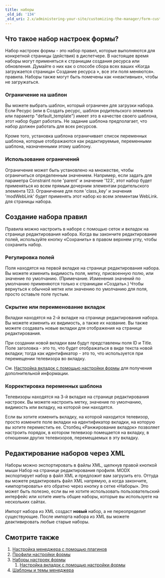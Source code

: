 ```yaml
---
title: наборы
_old_id: '134'
_old_uri: 2.x/administering-your-site/customizing-the-manager/form-customization-sets
---
```


## Что такое набор настроек формы?

Набор настроек формы - это набор правил, которые выполняются для конкретной страницы (действия) в диспетчере. В настоящее время наборы могут применяться к страницам создания ресурса или обновления. Думайте о них как о способе сбора всех ваших «Когда загружается страница« Создание ресурса », все эти поля меняются». правила. Наборы также могут быть помечены как «неактивные», чтобы не загружаться.

### Ограничение на шаблон

Вы можете выбрать шаблон, который ограничен для загрузки набора. Если Ресурс (или в Создать ресурс, шаблон родительского элемента или параметр "default_template") имеет это в качестве своего шаблона, этот набор будет работать. Не задание шаблона предполагает, что набор должен работать для всех ресурсов.

Кроме того, установка шаблона ограничивает список переменных шаблона, которые отображаются как редактируемые, переменными шаблона, назначенными этому шаблону.

### Использование ограничений

Ограничение может быть установлено на множестве, чтобы ограничиться определенным значением. Например, если задать для параметра Constraint поле 'parent' и значение '123', этот набор будет применяться ко всем прямым дочерним элементам родительского элемента 123. Ограничение для поля 'class_key' и значения 'modWebLink' будет применять этот набор ко всем элементам WebLink. для страницы набора.

## Создание набора правил

Правила можно настроить в наборе с помощью сеток и вкладок на странице редактирования набора. Когда вы закончите редактирование полей, используйте кнопку «Сохранить» в правом верхнем углу, чтобы сохранить набор.

### Регулировка полей

Поля находятся на первой вкладке на странице редактирования набора. Вы можете изменить видимость поля, метку, присвоенную полю, или значение по умолчанию. (Примечание. Изменения значений по умолчанию применяются только к страницам «Создать».) Чтобы вернуться к обычной метке или значению по умолчанию для поля, просто оставьте поле пустым.

### Скрытие или переименование вкладок

Вкладки находятся на 2-й вкладке на странице редактирования набора. Вы можете изменить их видимость, а также их название. Вы также можете создавать новые вкладки для отображения на странице редактирования.

При создании новой вкладки вам будут представлены поля ID и Title. Поле заголовка - это то, что будет отображаться в виде текста новой вкладки; тогда как идентификатор - это то, что используется при перемещении телевизора во вкладку.

См. [Настройка вкладок с помощью настройки формы](building-sites/client-proofing/form-customization/tabs "Настройка вкладок с помощью настройки формы") для получения дополнительной информации.

### Корректировка переменных шаблона

Телевизоры находятся на 3-й вкладке на странице редактирования настроек. Вы можете настроить метку, значение по умолчанию, видимость или вкладку, на которой они находятся.

Если вы хотите изменить вкладку, на которой находится телевизор, просто измените поле вкладки на идентификатор вкладки, на которую вы хотите переместить ее. Столбец «Ранжирование вкладок» позволяет настроить порядок, в котором телевизор помещается на вкладку, в отношении других телевизоров, перемещаемых в эту вкладку.

## Редактирование наборов через XML

Наборы можно экспортировать в файлы XML, щелкнув правой кнопкой мыши Набор на странице редактирования профиля. MODX экспортирует набор в файл XML и предложит вам загрузить его. Оттуда вы можете редактировать файл XML напрямую, а когда закончите, «импортировать» его обратно через кнопку в сетке «Наборы». Это может быть полезно, если вы не хотите использовать пользовательский интерфейс или хотите иметь общие наборы, которые вы используете на нескольких сайтах.

Импорт набора из XML создаст **новый** набор, а не переопределит существующие. После импорта набора из XML вы можете деактивировать любые старые наборы.

## Смотрите также

1. [Настройка менеджера с помощью плагинов](_legacy/administering-your-site/customizing-the-manager-via-plugins)
2. [Профили настройки формы](building-sites/client-proofing/form-customization/profiles)
3. [Наборы настроек формы](building-sites/client-proofing/form-customization/sets)
    1. [Настройка вкладок с помощью настройки формы](building-sites/client-proofing/form-customization/tabs)
4. [Шаблоны и темы менеджера](building-sites/client-proofing/custom-manager-themes)
